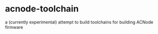 # acnode-toolchain
a (currently experimental) attempt to build toolchains for building ACNode firmware
